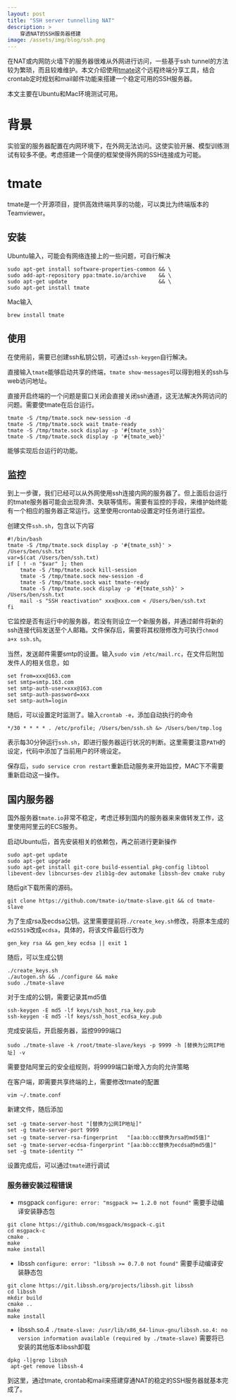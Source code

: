 ```yaml
---
layout: post
title: "SSH server tunnelling NAT"
description: >
    穿透NAT的SSH服务器搭建
image: /assets/img/blog/ssh.png
---
```

在NAT或内网防火墙下的服务器很难从外网进行访问，一些基于ssh tunnel的方法较为繁琐，而且较难维护。本文介绍使用[tmate](https://tmate.io/)这个远程终端分享工具，结合crontab定时规划和mail邮件功能来搭建一个稳定可用的SSH服务器。

本文主要在Ubuntu和Mac环境测试可用。

# 背景
实验室的服务器配置在内网环境下，在外网无法访问。这使实验开展、模型训练测试有较多不便。考虑搭建一个简便的框架使得外网的SSH连接成为可能。

# tmate
tmate是一个开源项目，提供高效终端共享的功能，可以类比为终端版本的Teamviewer。

## 安装
Ubuntu输入，可能会有网络连接上的一些问题，可自行解决
```
sudo apt-get install software-properties-common && \
sudo add-apt-repository ppa:tmate.io/archive    && \
sudo apt-get update                             && \
sudo apt-get install tmate
```
Mac输入
```
brew install tmate
```

## 使用
在使用前，需要已创建ssh私钥公钥，可通过`ssh-keygen`自行解决。

直接输入`tmate`能够启动共享的终端，`tmate show-messages`可以得到相关的ssh与web访问地址。

直接开启终端的一个问题是窗口关闭会直接关闭ssh通道，这无法解决外网访问的问题。需要使tmate在后台运行。
```
tmate -S /tmp/tmate.sock new-session -d
tmate -S /tmp/tmate.sock wait tmate-ready
tmate -S /tmp/tmate.sock display -p '#{tmate_ssh}'
tmate -S /tmp/tmate.sock display -p '#{tmate_web}'
```
能够实现后台运行的功能。

## 监控
到上一步骤，我们已经可以从外网使用ssh连接内网的服务器了。但上面后台运行的tmate服务器可能会出现奔溃、失联等情形。需要有监控的手段，来维护始终能有一个相应的服务器正常运行。这里使用crontab设置定时任务进行监控。

创建文件`ssh.sh`，包含以下内容
```
#!/bin/bash
tmate -S /tmp/tmate.sock display -p '#{tmate_ssh}' > /Users/ben/ssh.txt 
var=$(cat /Users/ben/ssh.txt)
if [ ! -n "$var" ]; then
    tmate -S /tmp/tmate.sock kill-session
    tmate -S /tmp/tmate.sock new-session -d              
    tmate -S /tmp/tmate.sock wait tmate-ready            
    tmate -S /tmp/tmate.sock display -p '#{tmate_ssh}' > /Users/ben/ssh.txt  
    mail -s "SSH reactivation" xxx@xxx.com < /Users/ben/ssh.txt
fi
```
它监控是否有运行中的服务器，若没有则设立一个新服务器，并通过邮件将新的ssh连接代码发送至个人邮箱。文件保存后，需要将其权限修改为可执行`chmod a+x ssh.sh`。

当然，发送邮件需要smtp的设置。输入`sudo vim /etc/mail.rc`，在文件后附加发件人的相关信息，如
```
set from=xxx@163.com
set smtp=smtp.163.com
set smtp-auth-user=xxx@163.com
set smtp-auth-password=xxx
set smtp-auth=login
```

随后，可以设置定时监测了。输入`crontab -e`，添加自动执行的命令
```
*/30 * * * * . /etc/profile; /Users/ben/ssh.sh &> /Users/ben/tmp.log
```
表示每30分钟运行`ssh.sh`，即进行服务器运行状况的判断。这里需要注意`PATH`的设定，代码中添加了当前用户的环境设定。

保存后，`sudo service cron restart`重新启动服务来开始监控，MAC下不需要重新启动这一操作。

## 国内服务器
国外服务器`tmate.io`非常不稳定，考虑迁移到国内的服务器来来做转发工作，这里使用阿里云的ECS服务。

启动Ubuntu后，首先安装相关的依赖包，再之前进行更新操作
```
sudo apt-get update
sudo apt-get upgrade
sudo apt-get install git-core build-essential pkg-config libtool libevent-dev libncurses-dev zlib1g-dev automake libssh-dev cmake ruby
```
随后git下载所需的源码。
```
git clone https://github.com/tmate-io/tmate-slave.git && cd tmate-slave
```
为了生成rsa及ecdsa公钥。这里需要提前将`./create_key.sh`修改，将原本生成的`ed25519`改成`ecdsa`，具体的，将该文件最后行改为
```
gen_key rsa && gen_key ecdsa || exit 1
```
随后，可以生成公钥
```
./create_keys.sh 
./autogen.sh && ./configure && make
sudo ./tmate-slave
```
对于生成的公钥，需要记录其md5值
```
ssh-keygen -E md5 -lf keys/ssh_host_rsa_key.pub
ssh-keygen -E md5 -lf keys/ssh_host_ecdsa_key.pub
```
完成安装后，开启服务器，监控9999端口
```
sudo ./tmate-slave -k /root/tmate-slave/keys -p 9999 -h [替换为公网IP地址] -v
```
需要登陆阿里云的安全组规则，将9999端口新增入方向的允许策略

在客户端，即需要共享终端的上，需要修改tmate的配置
```
vim ~/.tmate.conf
```
新建文件，随后添加
```
set -g tmate-server-host "[替换为公网IP地址]"
set -g tmate-server-port 9999
set -g tmate-server-rsa-fingerprint   "[aa:bb:cc替换为rsa的md5值]"
set -g tmate-server-ecdsa-fingerprint "[aa:bb:cc替换为ecdsa的md5值]"
set -g tmate-identity ""
```
设置完成后，可以通过`tmate`进行调试

### 服务器安装过程错误
* msgpack
`configure: error: "msgpack >= 1.2.0 not found"`
需要手动编译安装静态包
```
git clone https://github.com/msgpack/msgpack-c.git 
cd msgpack-c
cmake .
make
make install
```
* libssh
`configure: error: "libssh >= 0.7.0 not found"`
需要手动编译安装静态包
```
git clone https://git.libssh.org/projects/libssh.git libssh
cd libssh
mkdir build
cmake ..
make
make install
```
* libssh.so.4
`./tmate-slave: /usr/lib/x86_64-linux-gnu/libssh.so.4: no version information available (required by ./tmate-slave)`
需要将已安装的其他版本libssh卸载
```
dpkg -l|grep libssh
 apt-get remove libssh-4
```

到这里，通过tmate, crontab和mail来搭建穿通NAT的稳定的SSH服务器就基本完成了。